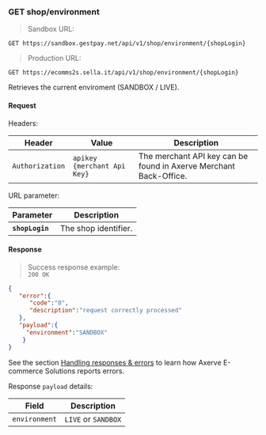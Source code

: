 ### GET shop/environment


> Sandbox URL:

```
GET https://sandbox.gestpay.net/api/v1/shop/environment/{shopLogin}
```

> Production URL: 

```
GET https://ecomms2s.sella.it/api/v1/shop/environment/{shopLogin}
```

Retrieves the current enviroment (SANDBOX / LIVE).
 

#### Request 

Headers: 

| Header          | Value                         | Description                                                        |
| --------------- | ----------------------------- | ------------------------------------------------------------------ |
| `Authorization` | `apikey {merchant Api Key}` | The merchant API key can be found in Axerve Merchant Back-Office. |

URL parameter: 

| Parameter | Description | 
| --------- | ----------- | 
| **`shopLogin`** | The shop identifier. | 

#### Response 

> Success response example:<br>
> `200 OK`

```json
{
   "error":{  
      "code":"0",
      "description":"request correctly processed"
   },
   "payload":{    
     "environment":"SANDBOX" 
    }
}
```

See the section [Handling responses & errors](#handling-responses-amp-errors) to learn how Axerve E-commerce Solutions reports errors.

Response `payload` details:


| Field          | Description 
| -------------- | -----------
| `environment` | `LIVE` or `SANDBOX` 
